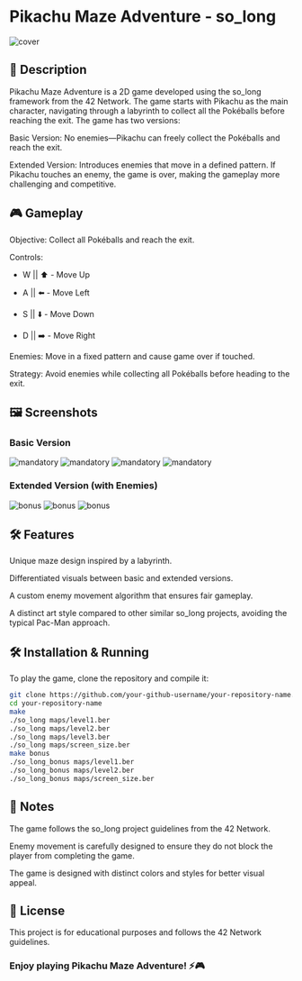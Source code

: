 # Pikachu Maze Adventure - so_long
![cover](screenshots/cover.png)
## 📝 Description

Pikachu Maze Adventure is a 2D game developed using the so_long framework from the 42 Network. The game starts with Pikachu as the main character, navigating through a labyrinth to collect all the Pokéballs before reaching the exit. The game has two versions:

Basic Version: No enemies—Pikachu can freely collect the Pokéballs and reach the exit.

Extended Version: Introduces enemies that move in a defined pattern. If Pikachu touches an enemy, the game is over, making the gameplay more challenging and competitive.

## 🎮 Gameplay

Objective: Collect all Pokéballs and reach the exit.

Controls:

- W || ⬆️ - Move Up

- A || ⬅️ - Move Left

- S || ⬇️ - Move Down

- D || ➡️ - Move Right

Enemies: Move in a fixed pattern and cause game over if touched.

Strategy: Avoid enemies while collecting all Pokéballs before heading to the exit.

## 🖼️ Screenshots

### Basic Version
![mandatory](screenshots/mandatory1.png)
![mandatory](screenshots/mandatory2.png)
![mandatory](screenshots/mandatory3.png)
![mandatory](screenshots/mandatory4.png)

### Extended Version (with Enemies)
![bonus](screenshots/bonus1.png)
![bonus](screenshots/bonus2.png)
![bonus](screenshots/bonus3.png)

## 🛠️ Features

Unique maze design inspired by a labyrinth.

Differentiated visuals between basic and extended versions.

A custom enemy movement algorithm that ensures fair gameplay.

A distinct art style compared to other similar so_long projects, avoiding the typical Pac-Man approach.

## 🛠️ Installation & Running

To play the game, clone the repository and compile it:
```zsh
git clone https://github.com/your-github-username/your-repository-name.git
cd your-repository-name
make
./so_long maps/level1.ber
./so_long maps/level2.ber
./so_long maps/level3.ber
./so_long maps/screen_size.ber
make bonus
./so_long_bonus maps/level1.ber
./so_long_bonus maps/level2.ber
./so_long_bonus maps/screen_size.ber
```

## 📌 Notes

The game follows the so_long project guidelines from the 42 Network.

Enemy movement is carefully designed to ensure they do not block the player from completing the game.

The game is designed with distinct colors and styles for better visual appeal.

## 📜 License

This project is for educational purposes and follows the 42 Network guidelines.

### Enjoy playing Pikachu Maze Adventure! ⚡🎮
